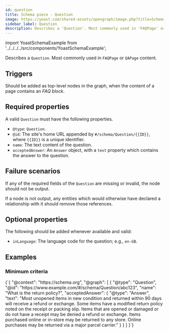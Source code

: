 ```yaml
---
id: question
title: Schema piece - Question
image: https://yoast.com/shared-assets/opengraph/image.php?title=Schema%20piece%20-%20Question
sidebar_label: Question
description: Describes a 'Question'. Most commonly used in 'FAQPage' or 'QAPage' content.
---
```

import YoastSchemaExample from '../../../../src/components/YoastSchemaExample';

Describes a `Question`. Most commonly used in `FAQPage` or `QAPage` content.

## Triggers
Should be added as top-level nodes in the graph, when the content of a page contains an *FAQ block*.

## Required properties
A valid `Question` must have the following properties.

* `@type`: `Question`.
* `@id`: The site's home URL appended by `#/schema/Question/{{ID}}`, where `{{ID}}` is a unique identifier.
* `name`: The text content of the question.
* `acceptedAnswer`: An `Answer` object, with a `text` property which contains the answer to the question.

## Failure scenarios
If any of the required fields of the `Question` are missing or invalid, the node should not be output.

If a node is not output, any entities which would otherwise have declared a relationship with it should remove those references.

## Optional properties
The following should be added whenever available and valid:

* `inLanguage`: The language code for the question; e.g., `en-GB`.

## Examples

### Minimum criteria

<YoastSchemaExample>
{`{
      "@context": "https://schema.org",
      "@graph": [
          {
              "@type": "Question",
              "@id": "https://www.example.com/#/schema/Question/abc123",
              "name": "What is the return policy?",
              "acceptedAnswer": {
                  "@type": "Answer",
                  "text": "Most unopened items in new condition and returned within 90 days will receive a refund or exchange. Some items have a modified return policy noted on the receipt or packing slip. Items that are opened or damaged or do not have a receipt may be denied a refund or exchange. Items purchased online or in-store may be returned to any store. Online purchases may be returned via a major parcel carrier."
              }
          }
      ]
  }`}
</YoastSchemaExample>
